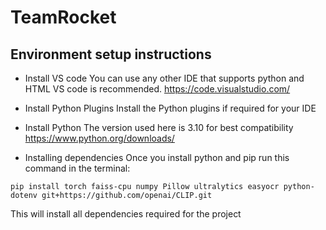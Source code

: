 # TeamRocket

## Environment setup instructions
- Install VS code
You can use any other IDE that supports python and HTML VS code is recommended. https://code.visualstudio.com/

- Install Python Plugins
Install the Python plugins if required for your IDE

- Install Python
The version used here is 3.10 for best compatibility https://www.python.org/downloads/

- Installing dependencies
Once you install python and pip run this command in the terminal:

`pip install torch faiss-cpu numpy Pillow ultralytics easyocr python-dotenv git+https://github.com/openai/CLIP.git`

This will install all dependencies required for the project

